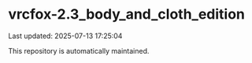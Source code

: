 # vrcfox-2.3_body_and_cloth_edition

Last updated: 2025-07-13 17:25:04

This repository is automatically maintained.
